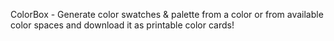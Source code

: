 ColorBox - Generate color swatches & palette from a color or from available color spaces and download it as printable color cards!
